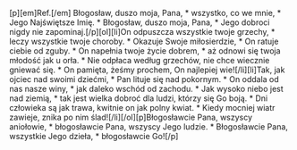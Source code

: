 [p][em]Ref.[/em] Błogosław, duszo moja, Pana, * wszystko, co we mnie, * Jego Najświętsze Imię. * Błogosław, duszo moja, Pana, * Jego dobroci nigdy nie zapominaj.[/p][ol][li]On odpuszcza wszystkie twoje grzechy, * leczy wszystkie twoje choroby. * Okazuje Swoje miłosierdzie, * On ratuje ciebie od zguby. * On napełnia twoje życie dobrem, * aż odnowi się twoja młodość jak u orła. * Nie odpłaca według grzechów, nie chce wiecznie gniewać się. * On pamięta, żeśmy prochem, On najlepiej wie![/li][li]Tak, jak ojciec nad swoimi dziećmi, * Pan lituje się nad pokornym. * On oddala od nas nasze winy, * jak daleko wschód od zachodu. * Jak wysoko niebo jest nad ziemią, * tak jest wielka dobroć dla ludzi, którzy się Go boją. * Dni człowieka są jak trawa, kwitnie on jak polny kwiat. * Kiedy mocniej wiatr zawieje, znika po nim ślad![/li][/ol][p]Błogosławcie Pana, wszyscy aniołowie, * błogosławcie Pana, wszyscy Jego ludzie. * Błogosławcie Pana, wszystkie Jego dzieła, * błogosławcie Go![/p]